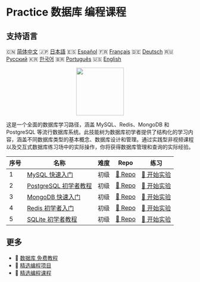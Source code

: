 # Practice 数据库 编程课程

## 支持语言

🇨🇳 [简体中文](README_zh.md) 🇯🇵 [日本語](README_ja.md) 🇪🇸 [Español](README_es.md) 🇫🇷 [Français](README_fr.md) 🇩🇪 [Deutsch](README_de.md) 🇷🇺 [Русский](README_ru.md) 🇰🇷 [한국어](README_ko.md) 🇧🇷 [Português](README_pt.md) 🇺🇸 [English](README.md) 

<div align="center">
<img width="128px" src="https://file.labex.io/path/S2s0kYPxCISr.png">
</div>

这是一个全面的数据库学习路径，涵盖 MySQL、Redis、MongoDB 和 PostgreSQL 等流行数据库系统。此技能树为数据库初学者提供了结构化的学习内容，涵盖不同数据库类型的基本概念、数据库设计和管理。通过实践型非视频课程以及交互式数据库练习场中的实际操作，你将获得数据库管理和查询的实际经验。

|   序号 | 名称                                                                          | 难度   | Repo                                                              | 练习                                                                |
|--------|-------------------------------------------------------------------------------|--------|-------------------------------------------------------------------|---------------------------------------------------------------------|
|      1 | [MySQL 快速入门](https://labex.io/zh/courses/quick-start-with-mysql)          | 初级   | [🔗 Repo](https://github.com/labex-labs/quick-start-with-mysql)   | [🚀 开始实验](https://labex.io/zh/courses/quick-start-with-mysql)   |
|      2 | [PostgreSQL 初学者教程](https://labex.io/zh/courses/postgresql-for-beginners) | 初级   | [🔗 Repo](https://github.com/labex-labs/postgresql-for-beginners) | [🚀 开始实验](https://labex.io/zh/courses/postgresql-for-beginners) |
|      3 | [MongoDB 快速入门](https://labex.io/zh/courses/quick-start-with-mongodb)      | 初级   | [🔗 Repo](https://github.com/labex-labs/quick-start-with-mongodb) | [🚀 开始实验](https://labex.io/zh/courses/quick-start-with-mongodb) |
|      4 | [Redis 初学者入门](https://labex.io/zh/courses/redis-for-beginners)           | 初级   | [🔗 Repo](https://github.com/labex-labs/redis-for-beginners)      | [🚀 开始实验](https://labex.io/zh/courses/redis-for-beginners)      |
|      5 | [SQLite 初学者教程](https://labex.io/zh/courses/sqlite-for-beginners)         | 初级   | [🔗 Repo](https://github.com/labex-labs/sqlite-for-beginners)     | [🚀 开始实验](https://labex.io/zh/courses/sqlite-for-beginners)     |

## 更多

- 🔗 [数据库 免费教程](https://github.com/labex-labs/database-free-tutorials)
- 🔗 [精选编程项目](https://github.com/labex-labs/awesome-programming-projects)
- 🔗 [精选编程课程](https://github.com/labex-labs/awesome-programming-courses)

